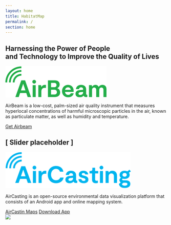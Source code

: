 ```yaml
---
layout: home
title: HabitatMap
permalink: /
section: home
---
```


<section class="panel panel--hero u--bg-teal-light">
  <div class="split--50">
    <h1 class="heading heading--large u--accent-hm panel__heading">
      Harnessing the Power&nbsp;of&nbsp;People and&nbsp;Technology&nbsp;to Improve the Quality&nbsp;of&nbsp;Lives
    </h1>
  </div>
</section>

<section class="panel u--bg-teal-light">
  <div class="split--60">
    <img class="logo logo--body" src="assets/img/svg/AirBeam-Logo-Body.svg" />
    <p class="p--large u--gray-text">
      AirBeam is a low-cost, palm-sized air quality instrument that measures hyperlocal concentrations of harmful microscopic particles in the air, known as particulate matter, as well as humidity and temperature.
    </p>
  </div>
  <a href="#" class="badge-link badge-link--hm">
    <span class="u--vertically-centered">Get Airbeam</span>
  </a>
</section>

<section class="panel">
  <h2 class="heading--medium">[ Slider placeholder ]</h2>
</section>

<section class="panel">
  <div class="split--60">
    <img class="logo logo--body" src="assets/img/svg/AirCasting-Logo-Body.svg" />
    <p class="p--large u--gray-text">
      AirCasting is an open-source environmental data visualization platform that consists of an Android app and online mapping system.
    </p>
  </div>
  <div class="">
    <a href="#" class="button button--ac">AirCastin Maps</a>
    <a href="#" class="button button--ac">Download App</a>
  </div>
</section>

<section class="panel">
  <img src="assets/img/habitatmap-aircasting-map-placeholder.png" />
</section>
